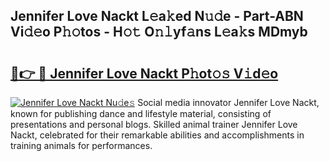 ## Jennifer Love Nackt L𝚎a𝚔ed N𝚞𝚍e - Part-ABN Vi𝚍𝚎o P𝚑𝚘tos - H𝚘𝚝 O𝚗𝚕yf𝚊ns L𝚎a𝚔s MDmyb

# <h2><a href="http://kf13kcl.oniu.top/?m=Jennifer+Love+Nackt">🔗👉 🔴 Jennifer Love Nackt P𝚑ot𝚘𝚜 V𝚒d𝚎o</a></h2>

[![Jennifer Love Nackt Nu𝚍e𝚜](https://i.imgur.com/0qMVB7G.gif)](http://kf13kcl.oniu.top/?m=Jennifer+Love+Nackt)
Social media innovator Jennifer Love Nackt, known for publishing dance and lifestyle material, consisting of presentations and personal blogs. Skilled animal trainer Jennifer Love Nackt, celebrated for their remarkable abilities and accomplishments in training animals for performances.  
